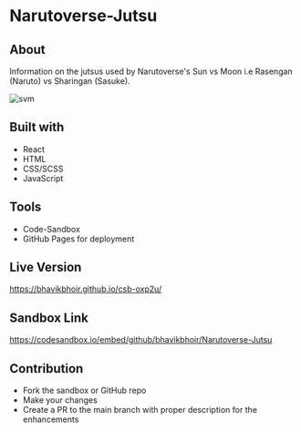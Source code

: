 # Narutoverse-Jutsu

## About 

Information on the jutsus used by Narutoverse's Sun vs Moon i.e Rasengan (Naruto) vs Sharingan (Sasuke).

![svm](https://user-images.githubusercontent.com/43330221/121462388-24767900-c976-11eb-99e8-302063e5a028.png)

## Built with

* React
* HTML
* CSS/SCSS
* JavaScript

## Tools

* Code-Sandbox
* GitHub Pages for deployment

## Live Version

https://bhavikbhoir.github.io/csb-oxp2u/

## Sandbox Link

https://codesandbox.io/embed/github/bhavikbhoir/Narutoverse-Jutsu 
   
## Contribution

* Fork the sandbox or GitHub repo
* Make your changes
* Create a PR to the main branch with proper description for the enhancements
